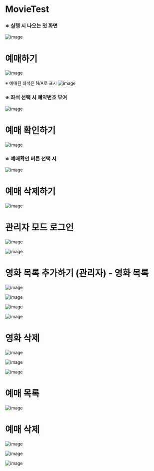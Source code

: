 # MovieTest
<h3>※ 실행 시 나오는 첫 화면</h3>

![image](https://github.com/springhana/MovieTest/assets/97121074/144d08de-a789-4d42-9b99-fc5a65ec4aaa)
</br>
</hr>

# 예매하기
![image](https://github.com/springhana/MovieTest/assets/97121074/0a0a0ccf-2be0-4bcc-a435-2dc171ecc010)
</hr>

※ 예매된 좌석은 N/A로 표시
![image](https://github.com/springhana/MovieTest/assets/97121074/32b2ab0d-2be4-4145-93fb-a00307d76b39)
</br>

<h3>※ 좌석 선택 시 예약번호 부여</h3>

![image](https://github.com/springhana/MovieTest/assets/97121074/652ea598-f1d8-4066-bf5c-1ad603105acf)


# 예매 확인하기

![image](https://github.com/springhana/MovieTest/assets/97121074/00cad988-b4fe-4992-9e21-e5ddf9efc006)

<h3>※ 예매확인 버튼 선택 시</h3>

![image](https://github.com/springhana/MovieTest/assets/97121074/f5bd11e1-dad9-4f26-af91-cd058f30a1ad)

# 예매 삭제하기

![image](https://github.com/springhana/MovieTest/assets/97121074/f9b804e2-45a9-45ac-afd9-d9cd307b936f)


# 관리자 모드 로그인

![image](https://github.com/springhana/MovieTest/assets/97121074/e06f3215-0122-4917-82b1-a03b0f5c8a12)
</hr>

![image](https://github.com/springhana/MovieTest/assets/97121074/ea6ef276-bed2-45a4-89c0-7b384d9cbd2b)

# 영화 목록 추가하기 (관리자) - 영화 목록
![image](https://github.com/springhana/MovieTest/assets/97121074/2865f29e-2b07-4617-81ad-32118a0d5797)
</hr>

![image](https://github.com/springhana/MovieTest/assets/97121074/ee3f9fd1-05ba-41fa-8ff5-455584147279)
</hr>

![image](https://github.com/springhana/MovieTest/assets/97121074/b1b49bdf-dd1e-4cdb-8c82-02db6dfec6ed)
</hr>

![image](https://github.com/springhana/MovieTest/assets/97121074/b65a5515-d6b9-44c9-a739-75b8dd7b2cd7)

# 영화 삭제

![image](https://github.com/springhana/MovieTest/assets/97121074/4e305deb-742e-4fc0-9e49-f5cdfc172aa8)

![image](https://github.com/springhana/MovieTest/assets/97121074/79cc560d-92f9-4657-9442-970363e6f4a9)

![image](https://github.com/springhana/MovieTest/assets/97121074/650e885c-7e80-4570-8ee6-bce4c220cf5f)

# 예매 목록

![image](https://github.com/springhana/MovieTest/assets/97121074/ceca8aa7-054d-4f86-baf6-03461187cdcf)



# 예매 삭제

![image](https://github.com/springhana/MovieTest/assets/97121074/676e60e9-9212-4aae-b384-05bc04cd436d)

![image](https://github.com/springhana/MovieTest/assets/97121074/bfa4250d-9c12-4bd1-96d9-6b374226791f)

![image](https://github.com/springhana/MovieTest/assets/97121074/542eed62-ab0e-49fb-a64c-9710b1a9d848)

